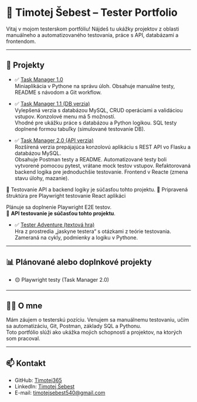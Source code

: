 # 🧪 Timotej Šebest – Tester Portfolio

Vitaj v mojom testerskom portfóliu!
Nájdeš tu ukážky projektov z oblasti manuálneho a automatizovaného testovania, práce s API, databázami a frontendom.

---

## 📁 Projekty

- ✅ [Task Manager 1.0](https://github.com/Timotej365/task-manager-1.0)  
  Miniaplikácia v Pythone na správu úloh. Obsahuje manuálne testy, README s návodom a Git workflow.

- ✅ [Task Manager 1.1 (DB verzia)](https://github.com/Timotej365/task-manager-1.1)  
  Vylepšená verzia s databázou MySQL, CRUD operáciami a validáciou vstupov. Konzolové menu má 5 možností.  
  Vhodné pre ukážku práce s databázou a Python logikou. SQL testy doplnené formou tabuľky (simulované testovanie DB).

- ✅ [Task Manager 2.0 (API verzia)](https://github.com/Timotej365/TASK_MANAGER-2.0)  
  Rozšírená verzia prepájajúca konzolovú aplikáciu s REST API vo Flasku a databázou MySQL.  
  Obsahuje Postman testy a README. Automatizované testy boli vytvorené pomocou pytest, vrátane mock testov vstupov.
  Refaktorovaná backend logika pre jednoduchšie testovanie.
  Frontend v Reacte (zmena stavu úlohy, mazanie).
  
 🧪 Testovanie API a backend logiky je súčasťou tohto projektu.
 🧪 Pripravená štruktúra pre Playwright testovanie React aplikáci

  Plánuje sa doplnenie Playwright E2E testov.  
  🧪 **API testovanie je súčasťou tohto projektu**.

- ✅ [Tester Adventure (textová hra)](https://github.com/Timotej365/TESTER-ADVENTURE)  
  Hra z prostredia „jaskyne testera“ s otázkami z teórie testovania. Zameraná na cykly, podmienky a logiku v Pythone.

---

## 📊 Plánované alebo doplnkové projekty

- 🟡 Playwright testy (Task Manager 2.0)

---

## 👨‍💻 O mne

Mám záujem o testerskú pozíciu. Venujem sa manuálnemu testovaniu, učím sa automatizáciu, Git, Postman, základy SQL a Pythonu.  
Toto portfólio slúži ako ukážka mojich schopností a projektov, na ktorých som pracoval.

---

## 📫 Kontakt

- GitHub: [Timotej365](https://github.com/Timotej365)
- LinkedIn: [Timotej Šebest](https://www.linkedin.com/in/timotej-šebest-94b513356/)
- E-mail: [timotejsebest540@gmail.com](mailto:timotejsebest540@gmail.com)
